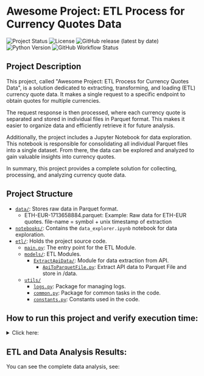 # Awesome Project: ETL Process for Currency Quotes Data


![Project Status](https://img.shields.io/badge/status-in%20development-yellow) ![License](https://img.shields.io/badge/license-MIT-blue) ![GitHub release (latest by date)](https://img.shields.io/github/v/release/IvanildoBarauna/ETL-awesome-api) ![Python Version](https://img.shields.io/badge/python-3.9-blue) ![GitHub Workflow Status](https://github.com/IvanildoBarauna/ETL-awesome-api/actions/workflows/CI-CD.yaml/badge.svg)

## Project Description
This project, called "Awesome Project: ETL Process for Currency Quotes Data", is a solution dedicated to extracting, transforming, and loading (ETL) currency quote data. It makes a single request to a specific endpoint to obtain quotes for multiple currencies.

The request response is then processed, where each currency quote is separated and stored in individual files in Parquet format. This makes it easier to organize data and efficiently retrieve it for future analysis.

Additionally, the project includes a Jupyter Notebook for data exploration. This notebook is responsible for consolidating all individual Parquet files into a single dataset. From there, the data can be explored and analyzed to gain valuable insights into currency quotes.

In summary, this project provides a complete solution for collecting, processing, and analyzing currency quote data.

## Project Structure

- [`data/`](https://github.com/IvanildoBarauna/ETL-awesome-api/tree/main/data): Stores raw data in Parquet format.
  - ETH-EUR-1713658884.parquet: Example: Raw data for ETH-EUR quotes. file-name = symbol + unix timestamp of extraction
- [`notebooks/`](https://github.com/IvanildoBarauna/ETL-awesome-api/tree/main/notebooks): Contains the `data_explorer.ipynb` notebook for data exploration.
- [`etl/`](https://github.com/IvanildoBarauna/ETL-awesome-api/tree/main/etl): Holds the project source code.
  - [`main.py`](https://github.com/IvanildoBarauna/ETL-awesome-api/blob/main/etl/main.py): The entry point for the ETL Module.
  - [`models/`](https://github.com/IvanildoBarauna/ETL-awesome-api/tree/main/etl/jobs): ETL Modules.
    - [`ExtractApiData/`](https://github.com/IvanildoBarauna/ETL-awesome-api/tree/main/etl/jobs/ExtractApiData): Module for data extraction from API.
      - [`ApiToParquetFile.py`](https://github.com/IvanildoBarauna/ETL-awesome-api/blob/main/etl/jobs/ExtractApiData/ApiToParquetFile.py): Extract API data to Parquet File and store in /data.
  - [`utils/`](https://github.com/IvanildoBarauna/ETL-awesome-api/tree/main/etl/utils)
    - [`logs.py`](https://github.com/IvanildoBarauna/ETL-awesome-api/blob/main/etl/utils/logs.py): Package for managing logs.
    - [`common.py`](https://github.com/IvanildoBarauna/ETL-awesome-api/blob/main/etl/utils/common.py): Package for common tasks in the code.
    - [`constants.py`](https://github.com/IvanildoBarauna/ETL-awesome-api/blob/main/etl/utils/constants.py): Constants used in the code.

## How to run this project and verify execution time:

<details>
  <summary>Click here:</summary>
  
  ## Step by Step
  1. Clone the repository:
     ```sh
     $ git clone https://github.com/IvanildoBarauna/ETL-awesome-api.git
     ```

  2. Create a virtual environment and install dependencies:
   Ensure you have Python 3.9 installed on your system.
     ```sh
     $ cd ETL-awesome-api
     $ python -m venv .venv
     $ source .venv/bin/activate  # On Windows use `venv\Scripts\activate`
     $ .venv/bin/python -m pip install --upgrade pip 
     $ echo "SERVER_URL=https://economia.awesomeapi.com.br" > .env # Create enviroment variable for server URL`
     $ pip install -e .
     $ python etl/main.py
     ```

     Learn more about [venv module in python](https://docs.python.org/pt-br/3/library/venv.html)

  3. Alternatively, you can run the project using [`Dockerfile`](https://github.com/IvanildoBarauna/ETL-awesome-api/tree/main/Dockerfile) or [`docker-compose`](https://github.com/IvanildoBarauna/ETL-awesome-api/tree/main/docker-compose.yml). To build and run the Docker image, use the following command:
     ```sh
     $ docker build -t etl-awesome-api . && docker run etl-awesome-api
     ```
     To run the project with Docker Compose, use the following command:
     ```sh
     $ docker-compose up --build
     ```
     Learn more about [docker](https://docs.docker.com/)

  4. Or you can install and run the project using the dependency manager [`poetry`](https://python-poetry.org/):
     ```sh
     $ poetry install && poetry run python etl/main.py
     ```
</details>

## ETL and Data Analysis Results:
You can see the complete data analysis, see: 

